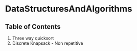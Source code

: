 # DataStructuresAndAlgorithms

## Table of Contents 
1. Three way quicksort 
2. Discrete Knapsack - Non repetitive
